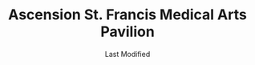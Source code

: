 ---
layout: location-page
date: Last Modified
description: "Local COVID-19 testing is available at Ascension St. Francis Medical Arts Pavilion in Milwaukee, Wisconsin, USA."
permalink: "locations/wisconsin/milwaukee/ascension-st-francis-medical-arts-pavilion/"
tags:
  - locations
  - wisconsin
title: Ascension St. Francis Medical Arts Pavilion
uniqueName: ascension-st-francis-medical-arts-pavilion
state: Wisconsin
stateAbbr: WI
hood: "Milwaukee"
address: "2051 W Oklahoma Ave #2001"
city: "Milwaukee"
zip: "53215"
zipsNearby: "60002 61012 60013 60012 60014 60039 60020 60021 60030 60031 60001 60033 60034 60035 60037 60040 60041 60042 60044 60045 60046 60047 60048 60069 60050 60051 60060 60061 60064 60086 60088 60071 60072 60073 60075 60081 60083 60084 60079 60085 60087 60096 60097 60098 60099 53001 53002 53003 53505 53101 53916 53004 53103 53919 53104 53005 53008 53045 53006 53105 53922 53007 53108 53523 53010 53109 53011 53012 53013 53015 53525 53016 53017 53925 53110 53114 53531 53018 53115 53118 53119 53120 53019 53534 53020 53121 53122 53932 54935 54936 54937 53125 53538 53933 53126 53021 53127 53128 53022 53023 53024 53026 53129 53130 53132 53027 53029 53137 53031 53138 53032 53033 53034 53035 53036 53037 53545 53546 53547 53548 53549 53038 53039 53139 53140 53141 53142 53143 53144 53040 53042 53044 53147 53551 53046 53047 53048 53557 53148 53049 53559 53050 53051 53052 53056 53563 53201 53202 53203 53204 53205 53206 53207 53208 53209 53210 53211 53212 53213 53214 53215 53216 53217 53218 53219 53220 53221 53222 53223 53224 53225 53226 53227 53228 53233 53234 53235 53237 53259 53263 53267 53268 53274 53278 53288 53290 53293 53295 53057 53149 53150 53058 53059 53060 53061 53062 53152 53064 53153 53154 53065 53066 53069 53070 53156 53157 53072 53158 53073 53074 53159 53401 53402 53403 53404 53405 53406 53407 53408 53956 53957 53075 53579 53076 53167 53078 53079 53168 53080 53585 53081 53082 53083 53085 53170 53086 53171 53172 53176 53177 53178 53089 53091 53092 53097 53102 53179 53181 53182 53093 53183 53184 53185 53594 53094 53098 53146 53151 53186 53187 53188 53189 53963 53090 53095 53190 53191 53192 53099 53194 53195 53199 53244 60049 60092" 
mapUrl: "http://maps.apple.com/?q=Ascension+St+Francis+Medical+Arts+Pavilion&address=2051+W+Oklahoma+Ave+2001,Milwaukee,Wisconsin,53215"
locationType: Drive-thru
phone: "833-981-0711"
website: "https://www.getascensioncare.com/onlinecare/"
onlineBooking: undefined
closed: undefined
closedUpdate: April 20th, 2020
notes: "By appointment only. Requires phone screen."
days: Weekdays
hours: 8AM-4:30PM
ctaMessage: Learn more
ctaUrl: "https://www.getascensioncare.com/onlinecare/"
---